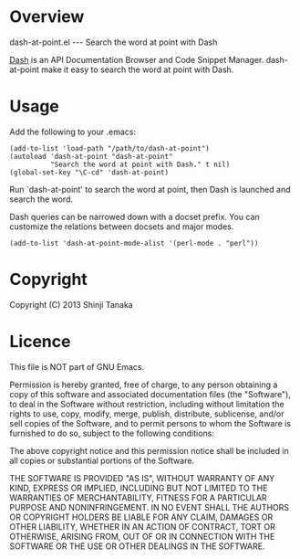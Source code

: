 # Overview

dash-at-point.el --- Search the word at point with Dash

[Dash](http://kapeli.com/) is an API Documentation Browser and Code Snippet Manager. dash-at-point make it easy to search the word at point with Dash.

# Usage

Add the following to your .emacs:

```
(add-to-list 'load-path "/path/to/dash-at-point")
(autoload 'dash-at-point "dash-at-point"
          "Search the word at point with Dash." t nil)
(global-set-key "\C-cd" 'dash-at-point)
```

Run `dash-at-point' to search the word at point, then Dash is launched and search the word.

Dash queries can be narrowed down with a docset prefix. You can customize the relations between docsets and major modes.

```
(add-to-list 'dash-at-point-mode-alist '(perl-mode . "perl"))
```

# Copyright

Copyright (C) 2013 Shinji Tanaka

# Licence

This file is NOT part of GNU Emacs.

Permission is hereby granted, free of charge, to any person obtaining a copy of this software and associated documentation files (the "Software"), to deal in the Software without restriction, including without limitation the rights to use, copy, modify, merge, publish, distribute, sublicense, and/or sell copies of the Software, and to permit persons to whom the Software is furnished to do so, subject to the following conditions:

The above copyright notice and this permission notice shall be included in all copies or substantial portions of the Software.

THE SOFTWARE IS PROVIDED "AS IS", WITHOUT WARRANTY OF ANY KIND, EXPRESS OR IMPLIED, INCLUDING BUT NOT LIMITED TO THE WARRANTIES OF MERCHANTABILITY, FITNESS FOR A PARTICULAR PURPOSE AND NONINFRINGEMENT. IN NO EVENT SHALL THE AUTHORS OR COPYRIGHT HOLDERS BE LIABLE FOR ANY CLAIM, DAMAGES OR OTHER LIABILITY, WHETHER IN AN ACTION OF CONTRACT, TORT OR OTHERWISE, ARISING FROM, OUT OF OR IN CONNECTION WITH THE SOFTWARE OR THE USE OR OTHER DEALINGS IN THE SOFTWARE.
